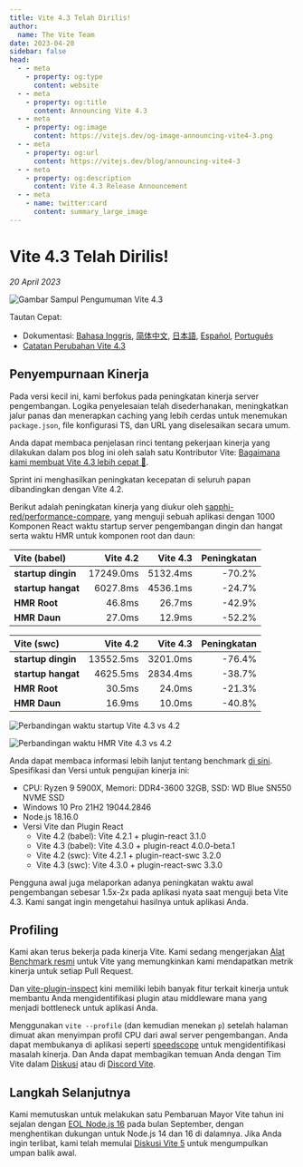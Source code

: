 ```yaml
---
title: Vite 4.3 Telah Dirilis!
author:
  name: The Vite Team
date: 2023-04-20
sidebar: false
head:
  - - meta
    - property: og:type
      content: website
  - - meta
    - property: og:title
      content: Announcing Vite 4.3
  - - meta
    - property: og:image
      content: https://vitejs.dev/og-image-announcing-vite4-3.png
  - - meta
    - property: og:url
      content: https://vitejs.dev/blog/announcing-vite4-3
  - - meta
    - property: og:description
      content: Vite 4.3 Release Announcement
  - - meta
    - name: twitter:card
      content: summary_large_image
---
```


# Vite 4.3 Telah Dirilis!

_20 April 2023_

![Gambar Sampul Pengumuman Vite 4.3](/og-image-announcing-vite4-3.png)

Tautan Cepat:

- Dokumentasi: [Bahasa Inggris](/), [简体中文](https://cn.vitejs.dev/), [日本語](https://ja.vitejs.dev/), [Español](https://es.vitejs.dev/), [Português](https://pt.vitejs.dev/)
- [Catatan Perubahan Vite 4.3](https://github.com/vitejs/vite/blob/main/packages/vite/CHANGELOG.md#430-2023-04-20)

## Penyempurnaan Kinerja

Pada versi kecil ini, kami berfokus pada peningkatan kinerja server pengembangan. Logika penyelesaian telah disederhanakan, meningkatkan jalur panas dan menerapkan caching yang lebih cerdas untuk menemukan `package.json`, file konfigurasi TS, dan URL yang diselesaikan secara umum.

Anda dapat membaca penjelasan rinci tentang pekerjaan kinerja yang dilakukan dalam pos blog ini oleh salah satu Kontributor Vite: [Bagaimana kami membuat Vite 4.3 lebih cepat 🚀](https://sun0day.github.io/blog/vite/why-vite4_3-is-faster.html).

Sprint ini menghasilkan peningkatan kecepatan di seluruh papan dibandingkan dengan Vite 4.2.

Berikut adalah peningkatan kinerja yang diukur oleh [sapphi-red/performance-compare](https://github.com/sapphi-red/performance-compare), yang menguji sebuah aplikasi dengan 1000 Komponen React waktu startup server pengembangan dingin dan hangat serta waktu HMR untuk komponen root dan daun:

| **Vite (babel)**   |  Vite 4.2 | Vite 4.3 | Peningkatan |
| :----------------- | --------: | -------: | ----------: |
| **startup dingin** | 17249.0ms | 5132.4ms |      -70.2% |
| **startup hangat** |  6027.8ms | 4536.1ms |      -24.7% |
| **HMR Root**       |    46.8ms |   26.7ms |      -42.9% |
| **HMR Daun**       |    27.0ms |   12.9ms |      -52.2% |

| **Vite (swc)**     |  Vite 4.2 | Vite 4.3 | Peningkatan |
| :----------------- | --------: | -------: | ----------: |
| **startup dingin** | 13552.5ms | 3201.0ms |      -76.4% |
| **startup hangat** |  4625.5ms | 2834.4ms |      -38.7% |
| **HMR Root**       |    30.5ms |   24.0ms |      -21.3% |
| **HMR Daun**       |    16.9ms |   10.0ms |      -40.8% |

![Perbandingan waktu startup Vite 4.3 vs 4.2](/vite4-3-startup-time.png)

![Perbandingan waktu HMR Vite 4.3 vs 4.2](/vite4-3-hmr-time.png)

Anda dapat membaca informasi lebih lanjut tentang benchmark [di sini](https://gist.github.com/sapphi-red/25be97327ee64a3c1dce793444afdf6e). Spesifikasi dan Versi untuk pengujian kinerja ini:

- CPU: Ryzen 9 5900X, Memori: DDR4-3600 32GB, SSD: WD Blue SN550 NVME SSD
- Windows 10 Pro 21H2 19044.2846
- Node.js 18.16.0
- Versi Vite dan Plugin React
  - Vite 4.2 (babel): Vite 4.2.1 + plugin-react 3.1.0
  - Vite 4.3 (babel): Vite 4.3.0 + plugin-react 4.0.0-beta.1
  - Vite 4.2 (swc): Vite 4.2.1 + plugin-react-swc 3.2.0
  - Vite 4.3 (swc): Vite 4.3.0 + plugin-react-swc 3.3.0

Pengguna awal juga melaporkan adanya peningkatan waktu awal pengembangan sebesar 1.5x-2x pada aplikasi nyata saat menguji beta Vite 4.3. Kami sangat ingin mengetahui hasilnya untuk aplikasi Anda.

## Profiling

Kami akan terus bekerja pada kinerja Vite. Kami sedang mengerjakan [Alat Benchmark resmi](https://github.com/vitejs/vite-benchmark) untuk Vite yang memungkinkan kami mendapatkan metrik kinerja untuk setiap Pull Request.

Dan [vite-plugin-inspect](https://github.com/antfu/vite-plugin-inspect) kini memiliki lebih banyak fitur terkait kinerja untuk membantu Anda mengidentifikasi plugin atau middleware mana yang menjadi bottleneck untuk aplikasi Anda.

Menggunakan `vite --profile` (dan kemudian menekan `p`) setelah halaman dimuat akan menyimpan profil CPU dari awal server pengembangan. Anda dapat membukanya di aplikasi seperti [speedscope](https://www.speedscope.app/) untuk mengidentifikasi masalah kinerja. Dan Anda dapat membagikan temuan Anda dengan Tim Vite dalam [Diskusi](https://github.com/vitejs/vite/discussions) atau di [Discord Vite](https://chat.vitejs.dev).

## Langkah Selanjutnya

Kami memutuskan untuk melakukan satu Pembaruan Mayor Vite tahun ini sejalan dengan [EOL Node.js 16](https://endoflife.date/nodejs) pada bulan September, dengan menghentikan dukungan untuk Node.js 14 dan 16 di dalamnya. Jika Anda ingin terlibat, kami telah memulai [Diskusi Vite 5](https://github.com/vitejs/vite/discussions/12466) untuk mengumpulkan umpan balik awal.
